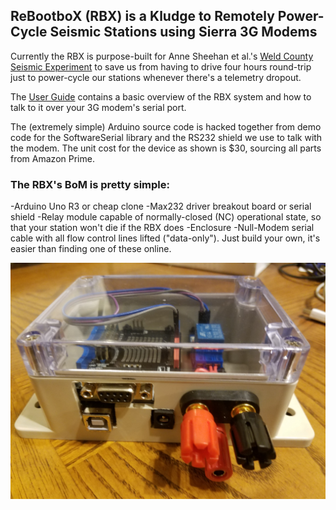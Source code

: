 ## ReBootboX (RBX) is a Kludge to Remotely Power-Cycle Seismic Stations using Sierra 3G Modems

Currently the RBX is purpose-built for Anne Sheehan et al.'s [Weld County Seismic Experiment](https://cires.colorado.edu/news/preventing-human-caused-earthquakes) to save us from having to drive four hours round-trip just to power-cycle our stations whenever there's a telemetry dropout. 

The [User Guide](https://github.com/bugoutput/ReBootboX/blob/master/rbxuserguidev0.pdf) contains a basic overview of the RBX system and how to talk to it over your 3G modem's serial port. 

The (extremely simple) Arduino source code is hacked together from demo code for the SoftwareSerial library and the RS232 shield we use to talk with the modem. The unit cost for the device as shown is $30, sourcing all parts from Amazon Prime.

### The RBX's BoM is pretty simple: 
-Arduino Uno R3 or cheap clone
-Max232 driver breakout board or serial shield
-Relay module capable of normally-closed (NC) operational state, so that your station won't die if the RBX does
-Enclosure
-Null-Modem serial cable with all flow control lines lifted ("data-only"). Just build your own, it's easier than finding one of these online.

![Image](https://github.com/bugoutput/ReBootboX/blob/master/rebootBox.jpg)
